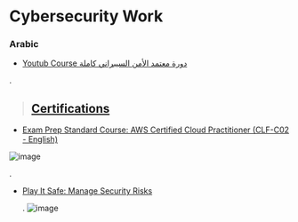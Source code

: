# Cybersecurity Work



### Arabic



- [Youtub Course  دورة معتمد الأمن السيبراني كاملة](https://www.youtube.com/watch?v=WiYuS9ft78I)

.
> ## [Certifications](https://explore.skillbuilder.aws/learn/mycourses)


- [Exam Prep Standard Course: AWS Certified Cloud Practitioner (CLF-C02 - English)](https://explore.skillbuilder.aws/learn/course/16434/play/93574/course-feedback)

![image](https://github.com/nancyalaswad90/Cyber-security-Work/assets/36210723/e2a3a476-1d23-411e-8623-e43d0ea4b016)

.
- [Play It Safe: Manage Security Risks](https://www.coursera.org/account/accomplishments/verify/PJXQSZBPKVAJ)

  .
![image](https://github.com/nancyalaswad90/Cyber-security-Work/assets/36210723/d26995b2-8efb-4efb-af6c-ba97838d5760)

